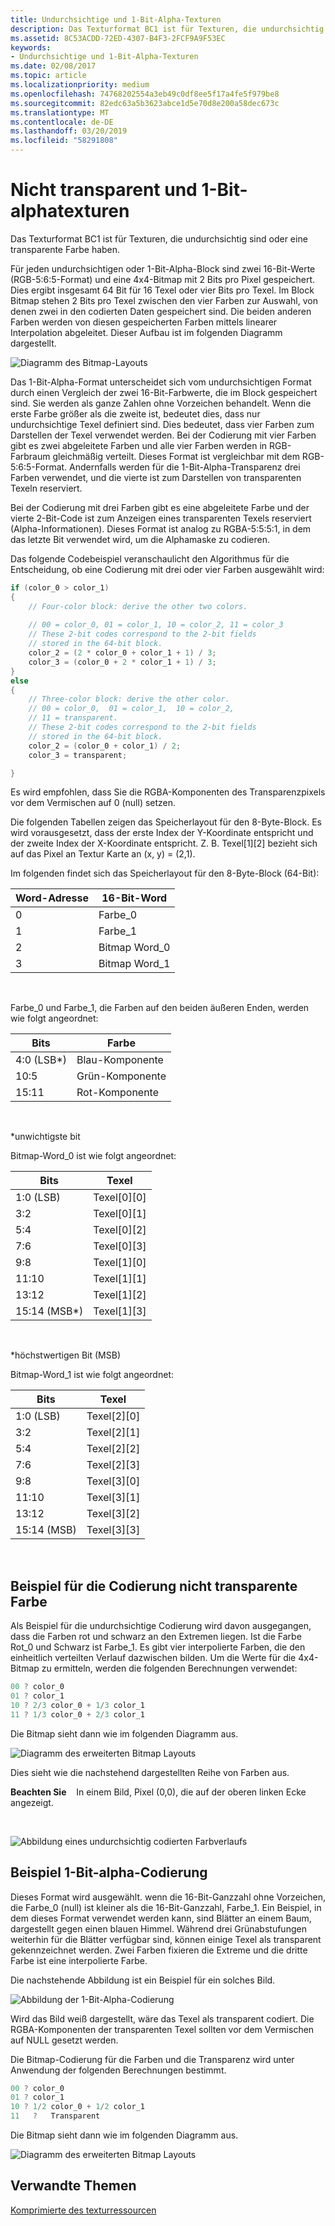 ```yaml
---
title: Undurchsichtige und 1-Bit-Alpha-Texturen
description: Das Texturformat BC1 ist für Texturen, die undurchsichtig sind oder eine transparente Farbe haben.
ms.assetid: 8C53ACDD-72ED-4307-B4F3-2FCF9A9F53EC
keywords:
- Undurchsichtige und 1-Bit-Alpha-Texturen
ms.date: 02/08/2017
ms.topic: article
ms.localizationpriority: medium
ms.openlocfilehash: 74768202554a3eb49c0df8ee5f17a4fe5f979be8
ms.sourcegitcommit: 82edc63a5b3623abce1d5e70d8e200a58dec673c
ms.translationtype: MT
ms.contentlocale: de-DE
ms.lasthandoff: 03/20/2019
ms.locfileid: "58291808"
---
```

# <a name="span-iddirect3dconceptsopaqueand1-bitalphatexturesspanopaque-and-1-bit-alpha-textures"></a><span id="direct3dconcepts.opaque_and_1-bit_alpha_textures"></span>Nicht transparent und 1-Bit-alphatexturen

Das Texturformat BC1 ist für Texturen, die undurchsichtig sind oder eine transparente Farbe haben.

Für jeden undurchsichtigen oder 1-Bit-Alpha-Block sind zwei 16-Bit-Werte (RGB-5:6:5-Format) und eine 4x4-Bitmap mit 2 Bits pro Pixel gespeichert. Dies ergibt insgesamt 64 Bit für 16 Texel oder vier Bits pro Texel. Im Block Bitmap stehen 2 Bits pro Texel zwischen den vier Farben zur Auswahl, von denen zwei in den codierten Daten gespeichert sind. Die beiden anderen Farben werden von diesen gespeicherten Farben mittels linearer Interpolation abgeleitet. Dieser Aufbau ist im folgenden Diagramm dargestellt.

![Diagramm des Bitmap-Layouts](images/colors1.png)

Das 1-Bit-Alpha-Format unterscheidet sich vom undurchsichtigen Format durch einen Vergleich der zwei 16-Bit-Farbwerte, die im Block gespeichert sind. Sie werden als ganze Zahlen ohne Vorzeichen behandelt. Wenn die erste Farbe größer als die zweite ist, bedeutet dies, dass nur undurchsichtige Texel definiert sind. Dies bedeutet, dass vier Farben zum Darstellen der Texel verwendet werden. Bei der Codierung mit vier Farben gibt es zwei abgeleitete Farben und alle vier Farben werden in RGB-Farbraum gleichmäßig verteilt. Dieses Format ist vergleichbar mit dem RGB-5:6:5-Format. Andernfalls werden für die 1-Bit-Alpha-Transparenz drei Farben verwendet, und die vierte ist zum Darstellen von transparenten Texeln reserviert.

Bei der Codierung mit drei Farben gibt es eine abgeleitete Farbe und der vierte 2-Bit-Code ist zum Anzeigen eines transparenten Texels reserviert (Alpha-Informationen). Dieses Format ist analog zu RGBA-5:5:5:1, in dem das letzte Bit verwendet wird, um die Alphamaske zu codieren.

Das folgende Codebeispiel veranschaulicht den Algorithmus für die Entscheidung, ob eine Codierung mit drei oder vier Farben ausgewählt wird:

```cpp
if (color_0 > color_1) 
{
    // Four-color block: derive the other two colors. 
    
    // 00 = color_0, 01 = color_1, 10 = color_2, 11 = color_3
    // These 2-bit codes correspond to the 2-bit fields 
    // stored in the 64-bit block.
    color_2 = (2 * color_0 + color_1 + 1) / 3;
    color_3 = (color_0 + 2 * color_1 + 1) / 3;
}    
else
{ 
    // Three-color block: derive the other color.
    // 00 = color_0,  01 = color_1,  10 = color_2,  
    // 11 = transparent.
    // These 2-bit codes correspond to the 2-bit fields 
    // stored in the 64-bit block. 
    color_2 = (color_0 + color_1) / 2;    
    color_3 = transparent;    

}
```

Es wird empfohlen, dass Sie die RGBA-Komponenten des Transparenzpixels vor dem Vermischen auf 0 (null) setzen.

Die folgenden Tabellen zeigen das Speicherlayout für den 8-Byte-Block. Es wird vorausgesetzt, dass der erste Index der Y-Koordinate entspricht und der zweite Index der X-Koordinate entspricht. Z. B. Texel\[1\]\[2\] bezieht sich auf das Pixel an Textur Karte an (x, y) = (2,1).

Im folgenden findet sich das Speicherlayout für den 8-Byte-Block (64-Bit):

| Word-Adresse | 16-Bit-Word    |
|--------------|----------------|
| 0            | Farbe\_0       |
| 1            | Farbe\_1       |
| 2            | Bitmap Word\_0 |
| 3            | Bitmap Word\_1 |

 

Farbe\_0 und Farbe\_1, die Farben auf den beiden äußeren Enden, werden wie folgt angeordnet:

| Bits        | Farbe                 |
|-------------|-----------------------|
| 4:0 (LSB\*) | Blau-Komponente  |
| 10:5        | Grün-Komponente |
| 15:11       | Rot-Komponente   |

 

\*unwichtigste bit

Bitmap-Word\_0 ist wie folgt angeordnet:

| Bits          | Texel           |
|---------------|-----------------|
| 1:0 (LSB)     | Texel\[0\]\[0\] |
| 3:2           | Texel\[0\]\[1\] |
| 5:4           | Texel\[0\]\[2\] |
| 7:6           | Texel\[0\]\[3\] |
| 9:8           | Texel\[1\]\[0\] |
| 11:10         | Texel\[1\]\[1\] |
| 13:12         | Texel\[1\]\[2\] |
| 15:14 (MSB\*) | Texel\[1\]\[3\] |

 

\*höchstwertigen Bit (MSB)

Bitmap-Word\_1 ist wie folgt angeordnet:

| Bits        | Texel           |
|-------------|-----------------|
| 1:0 (LSB)   | Texel\[2\]\[0\] |
| 3:2         | Texel\[2\]\[1\] |
| 5:4         | Texel\[2\]\[2\] |
| 7:6         | Texel\[2\]\[3\] |
| 9:8         | Texel\[3\]\[0\] |
| 11:10       | Texel\[3\]\[1\] |
| 13:12       | Texel\[3\]\[2\] |
| 15:14 (MSB) | Texel\[3\]\[3\] |

 

## <a name="span-idexampleofopaquecolorencodingspanspan-idexampleofopaquecolorencodingspanspan-idexampleofopaquecolorencodingspanexample-of-opaque-color-encoding"></a><span id="Example_of_Opaque_Color_Encoding"></span><span id="example_of_opaque_color_encoding"></span><span id="EXAMPLE_OF_OPAQUE_COLOR_ENCODING"></span>Beispiel für die Codierung nicht transparente Farbe


Als Beispiel für die undurchsichtige Codierung wird davon ausgegangen, dass die Farben rot und schwarz an den Extremen liegen. Ist die Farbe Rot\_0 und Schwarz ist Farbe\_1. Es gibt vier interpolierte Farben, die den einheitlich verteilten Verlauf dazwischen bilden. Um die Werte für die 4x4-Bitmap zu ermitteln, werden die folgenden Berechnungen verwendet:

```cpp
00 ? color_0
01 ? color_1
10 ? 2/3 color_0 + 1/3 color_1
11 ? 1/3 color_0 + 2/3 color_1
```

Die Bitmap sieht dann wie im folgenden Diagramm aus.

![Diagramm des erweiterten Bitmap Layouts](images/colors2.png)

Dies sieht wie die nachstehend dargestellten Reihe von Farben aus.

**Beachten Sie**    In einem Bild, Pixel (0,0), die auf der oberen linken Ecke angezeigt.

 

![Abbildung eines undurchsichtig codierten Farbverlaufs](images/redsquares.png)

## <a name="span-idexampleof1bitalphaencodingspanspan-idexampleof1bitalphaencodingspanspan-idexampleof1bitalphaencodingspanexample-of-1-bit-alpha-encoding"></a><span id="Example_of_1_Bit_Alpha_Encoding"></span><span id="example_of_1_bit_alpha_encoding"></span><span id="EXAMPLE_OF_1_BIT_ALPHA_ENCODING"></span>Beispiel 1-Bit-alpha-Codierung


Dieses Format wird ausgewählt. wenn die 16-Bit-Ganzzahl ohne Vorzeichen, die Farbe\_0 (null) ist kleiner als die 16-Bit-Ganzzahl, Farbe\_1. Ein Beispiel, in dem dieses Format verwendet werden kann, sind Blätter an einem Baum, dargestellt gegen einen blauen Himmel. Während drei Grünabstufungen weiterhin für die Blätter verfügbar sind, können einige Texel als transparent gekennzeichnet werden. Zwei Farben fixieren die Extreme und die dritte Farbe ist eine interpolierte Farbe.

Die nachstehende Abbildung ist ein Beispiel für ein solches Bild.

![Abbildung der 1-Bit-Alpha-Codierung](images/greenthing.png)

Wird das Bild weiß dargestellt, wäre das Texel als transparent codiert. Die RGBA-Komponenten der transparenten Texel sollten vor dem Vermischen auf NULL gesetzt werden.

Die Bitmap-Codierung für die Farben und die Transparenz wird unter Anwendung der folgenden Berechnungen bestimmt.

```cpp
00 ? color_0
01 ? color_1
10 ? 1/2 color_0 + 1/2 color_1
11   ?   Transparent
```

Die Bitmap sieht dann wie im folgenden Diagramm aus.

![Diagramm des erweiterten Bitmap Layouts](images/colors3.png)

## <a name="span-idrelated-topicsspanrelated-topics"></a><span id="related-topics"></span>Verwandte Themen


[Komprimierte des texturressourcen](compressed-texture-resources.md)

 

 




